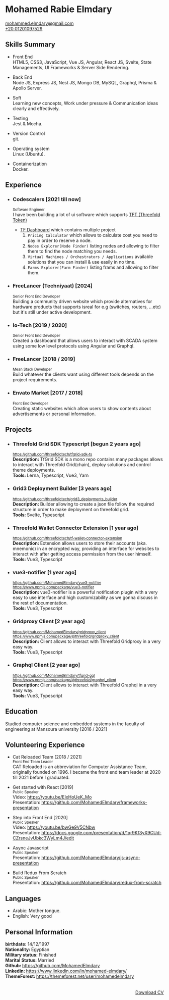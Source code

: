 # Mohamed Rabie Elmdary

<a href="mailto:mohammed.elmdary@gmail.com" target="_blank">mohammed.elmdary@gmail.com</a><br />
<a href="tel:01201097529" target="_blank">+20 01201097529</a>

## Skills Summary

- Front End  
  HTML5, CSS3, JavaScript, Vue JS, Angular, React JS, Svelte, State Managements, UI Frameworks & Server Side Rendering.

- Back End  
  Node JS, Express JS, Nest JS, Mongo DB, MySQL, Graphql, Prisma & Apollo Server.

- Soft  
  Learning new concepts, Work under pressure & Communication ideas clearly and effectively.

- Testing  
  Jest & Mocha.

- Version Control  
  git.

- Operating system  
  Linux (Ubuntu).

- Containerization  
  Docker.

## Experience

- ### Codescalers [2021 till now]

  <sup>Software Engineer</sup>  
  I have been building a lot of ui software which supports <a href="https://coinmarketcap.com/currencies/threefold/" target="_blank">TFT (Threefold Token)</a>

  - <a href="https://dashboard.dev.grid.tf/" target="_blank">TF Dashboard</a> which contains multiple project
    1. `Pricing Calculator` which allows to calculate cost you need to pay in order to reserve a node.
    2. `Nodes Explorer(Node Finder)` listing nodes and allowing to filter them to find the node matching you needs.
    3. `Virtual Machines / Orchestrators / Applications` available solutions that you can install & use easily in no time.
    4. `Farms Explorer(Farm Finder)` listing frams and allowing to filter them.

- ### FreeLancer (Techniyaat) [2024]

  <sup>Senior Front End Developer</sup>  
  Building a community driven website which provide alternatives for hardware products that supports isreal for e.g (switches, routers, ...etc) but it's still under active development.

- ### Io-Tech [2019 / 2020]

  <sup>Senior Front End Developer</sup>  
   Created a dashboard that allows users to interact with SCADA system using some low level protocols using Angular and Graphql.

- ### FreeLancer [2018 / 2019]

  <sup>Mean Stack Developer</sup>  
  Build whatever the clients want using different tools depends on the project requirements.

- ### Envato Market [2017 / 2018]
  <sup>Front End Developer</sup>  
   Creating static websites which allow users to show contents about advertisements or personal information.

## Projects

- ### Threefold Grid SDK Typescript [begun 2 years ago]

  <sup><a href="https://github.com/threefoldtech/tfgrid-sdk-ts" target="_blank">
  https://github.com/threefoldtech/tfgrid-sdk-ts
  </a></sup>  
  <strong>Description: </strong>TfGrid SDK is a mono repo contains many packages allows to interact with Threefold Grid(chain), deploy solutions and control theme deployments.  
  <strong>Tools: </strong>Lerna, Typescript, Vue3, Yarn

- ### Grid3 Deployment Builder [3 years ago]

  <sup><a href="https://github.com/threefoldtech/grid3_deployments_builder" target="_blank">
  https://github.com/threefoldtech/grid3_deployments_builder
  </a></sup>  
  <strong>Description: </strong>Builder allowing to create a json file follow the required structure in order to make deployment on threefold grid.  
  <strong>Tools: </strong>Svelte, Typescript

- ### Threefold Wallet Connector Extension [1 year ago]

  <sup><a href="https://github.com/threefoldtech/tf-wallet-connector-extension" target="_blank">
  https://github.com/threefoldtech/tf-wallet-connector-extension
  </a></sup>  
  <strong>Description: </strong>Extension allows users to store their accounts (aka. mnemonic) in an encrypted way, providing an interface for websites to interact with after getting access permission from the user himself.  
  <strong>Tools: </strong>Vue3, Typescript

- ### vue3-notifier [1 year ago]

  <sup><a href="https://github.com/MohamedElmdary/vue3-notifier" target="_blank">
  https://github.com/MohamedElmdary/vue3-notifier
  </a></sup>  
  <sup><a href="https://www.npmjs.com/package/vue3-notifier" target="_blank">
  https://www.npmjs.com/package/vue3-notifier
  </a></sup>  
  <strong>Description: </strong>vue3-notifier is a powerful notification plugin with a very easy to use interface and high customizability as we gonna discuss in the rest of documentation.  
  <strong>Tools: </strong>Vue3, Typescript

- ### Gridproxy Client [2 year ago]

  <sup><a href="https://github.com/MohamedElmdary/gridproxy_client" target="_blank">
  https://github.com/MohamedElmdary/gridproxy_client
  </a></sup>  
  <sup><a href="https://www.npmjs.com/package/@threefold/gridproxy_client" target="_blank">
  https://www.npmjs.com/package/@threefold/gridproxy_client
  </a></sup>  
  <strong>Description: </strong>Client allows to interact with Threefold Gridproxy in a very easy way.  
  <strong>Tools: </strong>Vue3, Typescript

- ### Graphql Client [2 year ago]

  <sup><a href="https://github.com/MohamedElmdary/tfgrid-gql" target="_blank">
  https://github.com/MohamedElmdary/tfgrid-gql
  </a></sup>  
  <sup><a href="https://www.npmjs.com/package/@threefold/graphql_client" target="_blank">
  https://www.npmjs.com/package/@threefold/graphql_client
  </a></sup>  
  <strong>Description: </strong>Client allows to interact with Threefold Graphql in a very easy way.  
  <strong>Tools: </strong>Vue3, Typescript

## Education

Studied computer science and embedded systems in the faculty of engineering at Mansoura university [2016 / 2021]

## Volunteering Experience

- Cat Reloaded Team [2018 / 2021]  
  <sup>Front End Team Leader</sup>  
  CAT Reloaded is an abbreviation for Computer Assistance Team, originally founded on 1996. I became the front end team leader at 2020 till 2021 before I graduated.

- Get started with React [2019]  
  <sup>Public Speaker</sup>  
  Video: <a href="https://youtu.be/EIxHoUeK_Mo" target="_blank">
  https://youtu.be/EIxHoUeK_Mo
  </a>  
  Presentation: <a href="https://github.com/MohamedElmdary/frameworks-presentation" target="_blank">
  https://github.com/MohamedElmdary/frameworks-presentation
  </a>

- Step into Front End [2020]  
  <sup>Public Speaker</sup>  
  Video: <a href="https://youtu.be/bwGe9V5CNbw" target="_blank">
  https://youtu.be/bwGe9V5CNbw
  </a>  
  Presentation: <a href="https://docs.google.com/presentation/d/1qr9Kf3yX9CUd-CZrsneJvUbkc3WyLm4J/edit" target="_blank">
  https://docs.google.com/presentation/d/1qr9Kf3yX9CUd-CZrsneJvUbkc3WyLm4J/edit
  </a>

- Async Javascript  
  <sup>Public Speaker</sup>  
  Presentation: <a href="https://github.com/MohamedElmdary/js-async-presentation" target="_blank">
  https://github.com/MohamedElmdary/js-async-presentation
  </a>

- Build Redux From Scratch  
  <sup>Public Speaker</sup>  
  Presentation: <a href="https://github.com/MohamedElmdary/redux-from-scratch" target="_blank">
  https://github.com/MohamedElmdary/redux-from-scratch
  </a>

## Languages

- Arabic: Mother tongue.
- English: Very good

## Personal Information

<strong>birthdate: </strong>14/12/1997  
<strong>Nationality: </strong>Egyptian  
<strong>Military status: </strong>Finished  
<strong>Marital Status: </strong>Married  
<strong>Github: </strong><a href="https://github.com/MohamedElmdary" target="_blank">https://github.com/MohamedElmdary</a>  
<strong>Linkedin: </strong><a href="https://www.linkedin.com/in/mohamed-elmdary/" target="_blank">https://www.linkedin.com/in/mohamed-elmdary/</a>  
<strong>ThemeForest: </strong><a href="https://themeforest.net/user/mohamedelmdary" target="_blank">https://themeforest.net/user/mohamedelmdary</a>
<br />
<br />
<br />
<a style="float: right" href="https://raw.githubusercontent.com/MohamedElmdary/cv/master/cv.pdf" target="_blank" download>
Download CV
</a>
